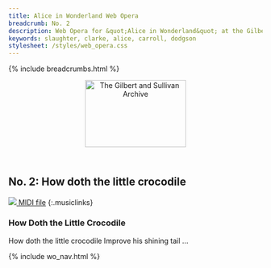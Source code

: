 ```yaml
---
title: Alice in Wonderland Web Opera
breadcrumb: No. 2
description: Web Opera for &quot;Alice in Wonderland&quot; at the Gilbert and Sullivan Archive
keywords: slaughter, clarke, alice, carroll, dodgson
stylesheet: /styles/web_opera.css
---
```


{% include breadcrumbs.html %}
<header>
    <a href="../../index.html"><img src="https://gsarchive.net/layout/images/logo3sm.jpg" alt="The Gilbert and Sullivan Archive" width="200" height="133" border="0"></a>
    <div class=titlecard style="background-color: #ffffcc; background-image: url(../graphics/title.gif)" title="Alice in Wonderland"></div>
</header>

## No. 2: How doth the little crocodile

[ ![](/layout/images/midi.gif) MIDI file](../midi/aiw02.mid)
{:.musiclinks}

### How Doth the Little Crocodile

How doth the little crocodile
Improve his shining tail
...

{% include wo_nav.html %}
